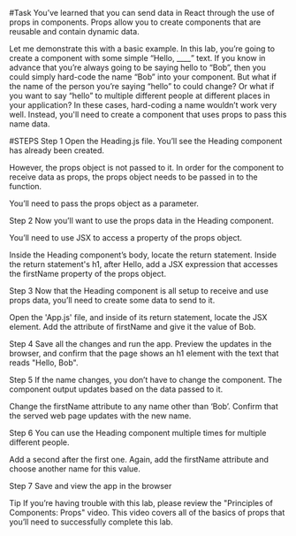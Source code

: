 #Task
You’ve learned that you can send data in React through the use of props in components.  Props allow you to create components that are reusable and contain dynamic data.  

Let me demonstrate this with a basic example.  In this lab, you’re going to create a component with some simple “Hello, ____” text.  If you know in advance that you’re always going to be saying hello to “Bob”, then you could simply hard-code the name “Bob” into your component.  But what if the name of the person you’re saying “hello” to could change?  Or what if you want to say “hello” to multiple different people at different places in your application?  In these cases, hard-coding a name wouldn’t work very well.  Instead, you'll need to create a component that uses props to pass this name data.


#STEPS
Step 1 
Open the Heading.js file.  You’ll see the Heading component has already been created.  

However, the props object is not passed to it.  In order for the component to receive data as props, the props object needs to be passed in to the function.  

You’ll need to pass the props object as a parameter. 

Step 2
Now you’ll want to use the props data in the Heading component.  

You’ll need to use JSX to access a property of the props object.  

Inside the Heading component’s body, locate the return statement. Inside the return statement's h1, after Hello, add a JSX expression that accesses the firstName property of the props object. 

Step 3 
Now that the Heading component is all setup to receive and use props data, you’ll need to create some data to send to it. 

Open the 'App.js' file, and inside of its return statement, locate the <Heading /> JSX element.  Add the attribute of firstName and give it the value of Bob. 

Step 4
Save all the changes and run the app. Preview the updates in the browser, and confirm that the page shows an h1 element with the text that reads "Hello, Bob". 

Step 5
If the name changes, you don’t have to change the component.  The component output updates based on the data passed to it. 

 Change the firstName attribute to any name other than ‘Bob’. Confirm that the served web page updates with the new name.

Step 6
You can use the Heading component multiple times for multiple different people. 

Add a second <Heading /> after the first one.  Again, add the firstName attribute and choose another name for this value.

Step 7
Save and view the app in the browser

Tip
If you’re having trouble with this lab, please review the "Principles of Components: Props" video.  This video covers all of the basics of props that you’ll need to successfully complete this lab.  